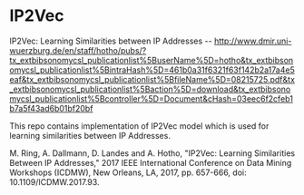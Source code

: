 # IP2Vec
IP2Vec: Learning Similarities between IP Addresses -- http://www.dmir.uni-wuerzburg.de/en/staff/hotho/pubs/?tx_extbibsonomycsl_publicationlist%5BuserName%5D=hotho&tx_extbibsonomycsl_publicationlist%5BintraHash%5D=461b0a31f6321f63f142b2a17a4e5eaf&tx_extbibsonomycsl_publicationlist%5BfileName%5D=08215725.pdf&tx_extbibsonomycsl_publicationlist%5Baction%5D=download&tx_extbibsonomycsl_publicationlist%5Bcontroller%5D=Document&cHash=03eec6f2cfeb1b7a5f43ad6b01bf20bf

This repo contains implementation of IP2Vec model which is used for learning similarities between IP Addresses. 

M. Ring, A. Dallmann, D. Landes and A. Hotho, "IP2Vec: Learning Similarities Between IP Addresses," 2017 IEEE International Conference on Data Mining Workshops (ICDMW), New Orleans, LA, 2017, pp. 657-666, doi: 10.1109/ICDMW.2017.93.
